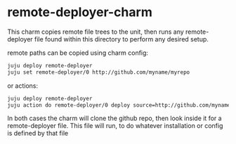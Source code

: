 # remote-deployer-charm

This charm copies remote file trees to the unit, then runs any remote-deployer
file found within this directory to perform any desired setup.

remote paths can be copied using charm config:
```bash
juju deploy remote-deployer
juju set remote-deployer/0 http://github.com/myname/myrepo
```

or actions:
```bash
juju deploy remote-deployer
juju action do remote-deployer/0 deploy source=http://github.com/myname/myrepo
```

In both cases the charm will clone the github repo, then look inside it for a remote-deployer file.
This file will run, to do whatever installation or config is defined by that file
